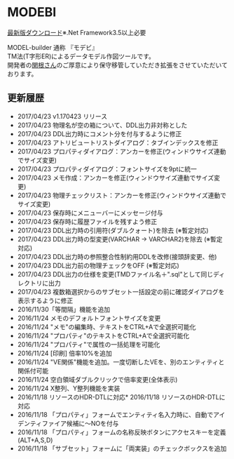 # MODEBI
  
[最新版ダウンロード](https://github.com/yet103/MODEBI/releases/download/v1.170423/MODEBI_1.170423.zip)※.Net Framework3.5以上必要



MODEL-builder 通称 『モデビ』  
TM法(T字形ER)によるデータモデル作図ツールです。  
開発者の[関根さん](http://www.modebi.jp/)のご厚意により保守移管していただき拡張をさせていただいております。  

## 更新履歴
* 2017/04/23 v1.170423 リリース
* 2017/04/23 物理名が空の箱について、DDL出力非対称とした  
* 2017/04/23 DDL出力時にコメント分を付与するように修正  
* 2017/04/23 アトリビュートリストダイアログ：タブインデックスを修正  
* 2017/04/23 プロパティダイアログ：アンカーを修正(ウィンドウサイズ連動でサイズ変更)  
* 2017/04/23 プロパティダイアログ：フォントサイズを9ptに統一  
* 2017/04/23 メモ作成：アンカーを修正(ウィンドウサイズ連動でサイズ変更)  
* 2017/04/23 物理チェックリスト：アンカーを修正(ウィンドウサイズ連動でサイズ変更)  
* 2017/04/23 保存時にメニューバーにメッセージ付与  
* 2017/04/23 保存時に履歴ファイルを残すよう修正  
* 2017/04/23 DDL出力時の引用符(ダブルクォート)を除去 (※暫定対応)  
* 2017/04/23 DDL出力時の型変更(VARCHAR → VARCHAR2)を除去 (※暫定対応)  
* 2017/04/23 DDL出力時の参照整合性制約用DDLを改修(接頭辞変更、他)  
* 2017/04/23 DDL出力前の物理チェックをOFF (※暫定対応)  
* 2017/04/23 DDL出力の仕様を変更(TMDファイル名＋".sql"として同じディレクトリに出力  
* 2017/04/23 複数箱選択からのサブセット一括設定の前に確認ダイアログを表示するように修正  
* 2016/11/30「等間隔」機能を追加
* 2016/11/24 メモのデフォルトフォントサイズを変更
* 2016/11/24 "メモ"の編集時、テキストをCTRL+Aで全選択可能化
* 2016/11/24 "プロパティ"のテキストをCTRL+Aで全選択可能化
* 2016/11/24 "プロパティ"で属性の一括処理を可能化
* 2016/11/24 [印刷] 倍率10%を追加
* 2016/11/24 "VE関係"機能を追加。一度切断したVEを、別のエンティティと関係付可能
* 2016/11/24 空白領域ダブルクリックで倍率変更(全体表示)  
* 2016/11/24 X整列、Y整列機能を実装  
* 2016/11/18 リソースのHDR-DTLに対応* 2016/11/18 リソースのHDR-DTLに対応  
* 2016/11/18 「プロパティ」フォームでエンティティ名入力時に、自動でアイデンティファイア候補に～NOを付与  
* 2016/11/18 「プロパティ」フォームの名称反映ボタンにアクセスキーを定義(ALT+A,S,D)  
* 2016/11/18 「サブセット」フォームに「両実装」のチェックボックスを追加  
